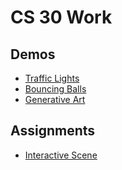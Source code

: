 # CS 30 Work

## Demos
- [Traffic Lights](traffic-lights)
- [Bouncing Balls](bouncing-balls)
- [Generative Art](generative-art)

## Assignments
- [Interactive Scene](interactive-scene)